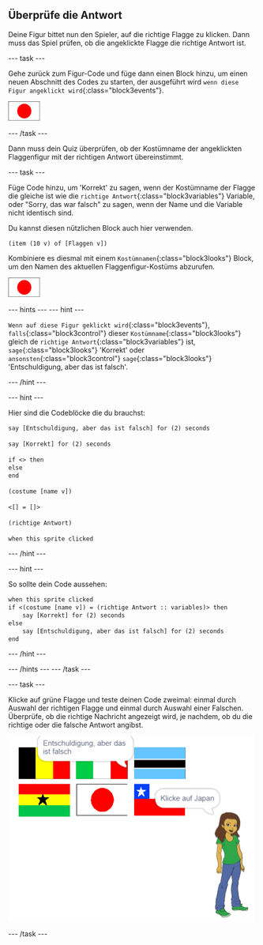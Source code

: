 ## Überprüfe die Antwort

Deine Figur bittet nun den Spieler, auf die richtige Flagge zu klicken. Dann muss das Spiel prüfen, ob die angeklickte Flagge die richtige Antwort ist.

--- task ---

Gehe zurück zum Figur-Code und füge dann einen Block hinzu, um einen neuen Abschnitt des Codes zu starten, der ausgeführt wird `wenn diese Figur angeklickt wird`{:class="block3events"}.

![Flaggenfigur](images/flag-sprite.png)

--- /task ---

Dann muss dein Quiz überprüfen, ob der Kostümname der angeklickten Flaggenfigur mit der richtigen Antwort übereinstimmt.

--- task ---

Füge Code hinzu, um 'Korrekt' zu sagen, wenn der Kostümname der Flagge die gleiche ist wie die `richtige Antwort`{:class="block3variables"} Variable, oder "Sorry, das war falsch" zu sagen, wenn der Name und die Variable nicht identisch sind.

Du kannst diesen nützlichen Block auch hier verwenden.

```blocks3
(item (10 v) of [Flaggen v])
```

Kombiniere es diesmal mit einem `Kostümnamen`{:class="block3looks"} Block, um den Namen des aktuellen Flaggenfigur-Kostüms abzurufen.

![Flaggenfigur](images/flag-sprite.png)

--- hints ---
 --- hint ---

`Wenn auf diese Figur geklickt wird`{:class="block3events"}, `falls`{:class="block3control"} dieser `Kostümname`{:class="block3looks"} gleich de `richtige Antwort`{:class="block3variables"} ist, `sage`{:class="block3looks"} 'Korrekt' oder `ansonsten`{:class="block3control"} `sage`{:class="block3looks"} 'Entschuldigung, aber das ist falsch'.

--- /hint ---

--- hint ---

Hier sind die Codeblöcke die du brauchst:

```blocks3
say [Entschuldigung, aber das ist falsch] for (2) seconds

say [Korrekt] for (2) seconds

if <> then
else
end

(costume [name v])

<[] = []>

(richtige Antwort)

when this sprite clicked
```

--- /hint ---

--- hint ---

So sollte dein Code aussehen:

```blocks3
when this sprite clicked
if <(costume [name v]) = (richtige Antwort :: variables)> then
    say [Korrekt] for (2) seconds
else
    say [Entschuldigung, aber das ist falsch] for (2) seconds
end
```

--- /hint ---

--- /hints --- --- /task ---

--- task ---

Klicke auf grüne Flagge und teste deinen Code zweimal: einmal durch Auswahl der richtigen Flagge und einmal durch Auswahl einer Falschen. Überprüfe, ob die richtige Nachricht angezeigt wird, je nachdem, ob du die richtige oder die falsche Antwort angibst.

![Klicke auf die Flagge](images/click-on-flag.png)

--- /task ---